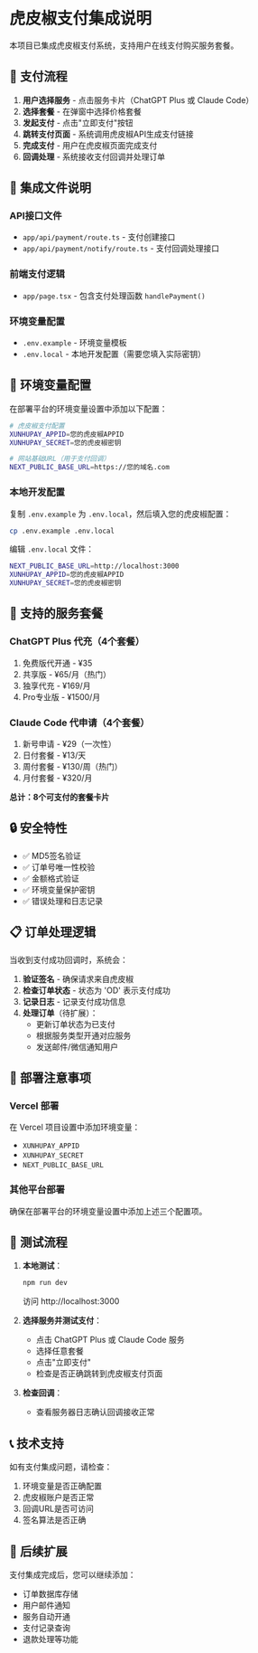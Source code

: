 # 虎皮椒支付集成说明

本项目已集成虎皮椒支付系统，支持用户在线支付购买服务套餐。

## 🎯 支付流程

1. **用户选择服务** - 点击服务卡片（ChatGPT Plus 或 Claude Code）
2. **选择套餐** - 在弹窗中选择价格套餐
3. **发起支付** - 点击"立即支付"按钮
4. **跳转支付页面** - 系统调用虎皮椒API生成支付链接
5. **完成支付** - 用户在虎皮椒页面完成支付
6. **回调处理** - 系统接收支付回调并处理订单

## 🔧 集成文件说明

### API接口文件
- `app/api/payment/route.ts` - 支付创建接口
- `app/api/payment/notify/route.ts` - 支付回调处理接口

### 前端支付逻辑
- `app/page.tsx` - 包含支付处理函数 `handlePayment()`

### 环境变量配置
- `.env.example` - 环境变量模板
- `.env.local` - 本地开发配置（需要您填入实际密钥）

## 🔑 环境变量配置

在部署平台的环境变量设置中添加以下配置：

```bash
# 虎皮椒支付配置
XUNHUPAY_APPID=您的虎皮椒APPID
XUNHUPAY_SECRET=您的虎皮椒密钥

# 网站基础URL（用于支付回调）
NEXT_PUBLIC_BASE_URL=https://您的域名.com
```

### 本地开发配置

复制 `.env.example` 为 `.env.local`，然后填入您的虎皮椒配置：

```bash
cp .env.example .env.local
```

编辑 `.env.local` 文件：
```bash
NEXT_PUBLIC_BASE_URL=http://localhost:3000
XUNHUPAY_APPID=您的虎皮椒APPID
XUNHUPAY_SECRET=您的虎皮椒密钥
```

## 📱 支持的服务套餐

### ChatGPT Plus 代充（4个套餐）
1. 免费版代开通 - ¥35
2. 共享版 - ¥65/月（热门）
3. 独享代充 - ¥169/月
4. Pro专业版 - ¥1500/月

### Claude Code 代申请（4个套餐）
1. 新号申请 - ¥29（一次性）
2. 日付套餐 - ¥13/天
3. 周付套餐 - ¥130/周（热门）
4. 月付套餐 - ¥320/月

**总计：8个可支付的套餐卡片**

## 🔒 安全特性

- ✅ MD5签名验证
- ✅ 订单号唯一性校验
- ✅ 金额格式验证
- ✅ 环境变量保护密钥
- ✅ 错误处理和日志记录

## 📋 订单处理逻辑

当收到支付成功回调时，系统会：

1. **验证签名** - 确保请求来自虎皮椒
2. **检查订单状态** - 状态为 'OD' 表示支付成功
3. **记录日志** - 记录支付成功信息
4. **处理订单**（待扩展）：
   - 更新订单状态为已支付
   - 根据服务类型开通对应服务
   - 发送邮件/微信通知用户

## 🚀 部署注意事项

### Vercel 部署
在 Vercel 项目设置中添加环境变量：
- `XUNHUPAY_APPID`
- `XUNHUPAY_SECRET`
- `NEXT_PUBLIC_BASE_URL`

### 其他平台部署
确保在部署平台的环境变量设置中添加上述三个配置项。

## 🧪 测试流程

1. **本地测试**：
   ```bash
   npm run dev
   ```
   访问 http://localhost:3000

2. **选择服务并测试支付**：
   - 点击 ChatGPT Plus 或 Claude Code 服务
   - 选择任意套餐
   - 点击"立即支付"
   - 检查是否正确跳转到虎皮椒支付页面

3. **检查回调**：
   - 查看服务器日志确认回调接收正常

## 📞 技术支持

如有支付集成问题，请检查：
1. 环境变量是否正确配置
2. 虎皮椒账户是否正常
3. 回调URL是否可访问
4. 签名算法是否正确

## 🔄 后续扩展

支付集成完成后，您可以继续添加：
- 订单数据库存储
- 用户邮件通知
- 服务自动开通
- 支付记录查询
- 退款处理等功能